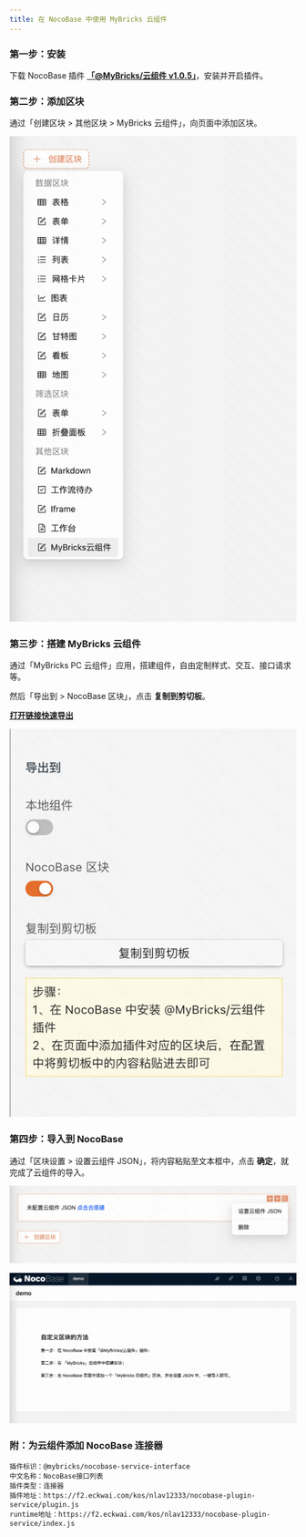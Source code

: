```yaml
---
title: 在 NocoBase 中使用 MyBricks 云组件
---
```


### 第一步：安装

下载 NocoBase 插件 **[「@MyBricks/云组件 v1.0.5」](https://releases.mybricks.world/nocobase-plugin-cloud-com/cloud-com-1.0.5.tgz)**，安装并开启插件。

### 第二步：添加区块

通过「创建区块 > 其他区块 > MyBricks 云组件」，向页面中添加区块。

![alt text](img/image.png)

### 第三步：搭建 MyBricks 云组件

通过「MyBricks PC 云组件」应用，搭建组件，自由定制样式、交互、接口请求等。

然后「导出到 > NocoBase 区块」，点击 **复制到剪切板**。

**[打开链接快速导出](https://my.mybricks.world/mybricks-app-pc-cdm/index.html?id=596783300124741)**

![alt text](img/image-1.png)

### 第四步：导入到 NocoBase

通过「区块设置 > 设置云组件 JSON」，将内容粘贴至文本框中，点击 **确定**，就完成了云组件的导入。

![alt text](img/image-2.png)

![alt text](img/image-3.png)


### 附：为云组件添加 NocoBase 连接器

```
插件标识：@mybricks/nocobase-service-interface
中文名称：NocoBase接口列表
插件类型：连接器
插件地址：https://f2.eckwai.com/kos/nlav12333/nocobase-plugin-service/plugin.js
runtime地址：https://f2.eckwai.com/kos/nlav12333/nocobase-plugin-service/index.js
```

